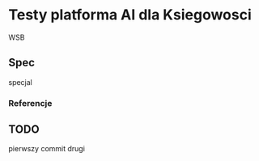 # Testy platforma AI dla Ksiegowosci
WSB
## Spec
specjal
### Referencje

## TODO
pierwszy commit
drugi


